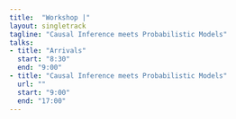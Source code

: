 ```yaml
---
title:  "Workshop |"
layout: singletrack
tagline: "Causal Inference meets Probabilistic Models"
talks:
- title: "Arrivals"
  start: "8:30"
  end: "9:00"
- title: "Causal Inference meets Probabilistic Models"
  url: ""
  start: "9:00"
  end: "17:00"
---
```

